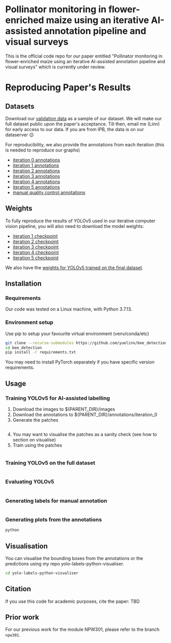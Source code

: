# Pollinator monitoring in flower-enriched maize using an iterative AI-assisted annotation pipeline and visual surveys

This is the official code repo for our paper entitled "Pollinator monitoring in flower-enriched maize using an iterative AI-assisted annotation pipeline and visual surveys" which is currently under review.

# Reproducing Paper's Results
## Datasets
Download our [validation data](https://www.ipb.uni-bonn.de/html/projects/bee_detection_chong2024aeee/dataset/) as a sample of our dataset.
We will make our full dataset public upon the paper's acceptance. Till then, email me (Linn) for early access to our data.
If you are from IPB, the data is on our dataserver 😉
<!--You can download our dataset at [phenoroam](https://phenoroam.phenorob.de/geonetwork/srv/eng/catalog.search#/metadata/1d1e8330-c6bb-486d-8636-16355ef72e99). -->

For reproducibility, we also provide the annotations from each iteration (this is needed to reproduce our graphs)
+ [iteration 0 annotations](https://www.ipb.uni-bonn.de/html/projects/bee_detection_chong2024aeee/dataset/)
+ [iteration 1 annotations](https://www.ipb.uni-bonn.de/html/projects/bee_detection_chong2024aeee/dataset/)
+ [iteration 2 annotations](https://www.ipb.uni-bonn.de/html/projects/bee_detection_chong2024aeee/dataset/)
+ [iteration 3 annotations](https://www.ipb.uni-bonn.de/html/projects/bee_detection_chong2024aeee/dataset/)
+ [iteration 4 annotations](https://www.ipb.uni-bonn.de/html/projects/bee_detection_chong2024aeee/dataset/)
+ [iteration 5 annotations](https://www.ipb.uni-bonn.de/html/projects/bee_detection_chong2024aeee/dataset/)
+ [manual quality control annotations](https://www.ipb.uni-bonn.de/html/projects/bee_detection_chong2024aeee/dataset/)


## Weights 

To fully reproduce the results of YOLOv5 used in our iterative computer vision pipeline, you will also need to download the model weights:
+ [iteration 1 checkpoint](https://www.ipb.uni-bonn.de/html/projects/bee_detection_chong2024aeee/checkpoints/)
+ [iteration 2 checkpoint](https://www.ipb.uni-bonn.de/html/projects/bee_detection_chong2024aeee/checkpoints/)
+ [iteration 3 checkpoint](https://www.ipb.uni-bonn.de/html/projects/bee_detection_chong2024aeee/checkpoints/)
+ [iteration 4 checkpoint](https://www.ipb.uni-bonn.de/html/projects/bee_detection_chong2024aeee/checkpoints/)
+ [iteration 5 checkpoint](https://www.ipb.uni-bonn.de/html/projects/bee_detection_chong2024aeee/checkpoints/)

We also have the [weights for YOLOv5 trained on the final dataset](https://www.ipb.uni-bonn.de/html/projects/bee_detection_chong2024aeee/checkpoints/).


## Installation
### Requirements
Our code was tested on a Linux machine, with Python 3.7.13.

### Environment setup
Use pip to setup your favourite virtual environment (venv/conda/etc)
```bash
git clone --recurse-submodules https://github.com/yuelinn/bee_detection.git
cd bee_detection
pip install -r requirements.txt
```
You may need to install PyTorch separately if you have specific version requirements.


## Usage
### Training YOLOv5 for AI-assisted labelling
1. Download the images to ${PARENT_DIR}/images
2. Download the annotations to ${PARENT_DIR}/annotations/iteration_0
3. Generate the patches
```bash
```
4. You may want to visualise the patches as a sanity check (see how to section on visualise)
5. Train using the patches
```bash
```

### Training YOLOv5 on the full dataset
```bash
```

### Evaluating YOLOv5
```bash
```

### Generating labels for manual annotation
```bash
```


### 

### Generating plots from the annotations
```python
python 
```

## Visualisation
You can visualise the bounding boxes from the annotations or the predictions
using my repo yolo-labels-python-visualiser.
```bash
cd yolo-labels-python-visualiser

```
## Citation
If you use this code for academic purposes, cite the paper:
TBD

## Prior work

For our previous work for the module NPW301, please refer to the branch `npw301`.



